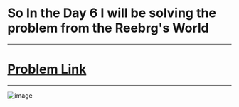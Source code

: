 # So In the Day 6 I will be solving the problem from the Reebrg's World

---

# [Problem Link](https://reeborg.ca/reeborg.html?lang=en&mode=python&menu=worlds%2Fmenus%2Freeborg_intro_en.json&name=Maze&url=worlds%2Ftutorial_en%2Fmaze1.json)

---

![image](https://user-images.githubusercontent.com/34159717/147722556-5d24bd53-3966-4805-bb75-c4fc503692c6.png)
